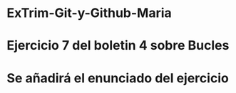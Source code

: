 # ExTrim-Git-y-Github-Maria
# Ejercicio 7 del boletin 4 sobre Bucles
# Se añadirá el enunciado del ejercicio
